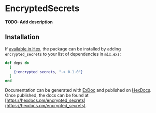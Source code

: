 # EncryptedSecrets

**TODO: Add description**

## Installation

If [available in Hex](https://hex.pm/docs/publish), the package can be installed
by adding `encrypted_secrets` to your list of dependencies in `mix.exs`:

```elixir
def deps do
  [
    {:encrypted_secrets, "~> 0.1.0"}
  ]
end
```

Documentation can be generated with [ExDoc](https://github.com/elixir-lang/ex_doc)
and published on [HexDocs](https://hexdocs.pm). Once published, the docs can
be found at [https://hexdocs.pm/encrypted_secrets](https://hexdocs.pm/encrypted_secrets).

